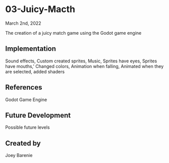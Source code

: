 
# 03-Juicy-Macth
March 2nd, 2022

The creation of a juicy match game using the Godot game engine

## Implementation
Sound effects,
Custom created sprites,
Music,
Sprites have eyes,
Sprites have mouths,'
Changed colors,
Animation when falling,
Animated when they are selected,
added shaders

## References
Godot Game Engine

## Future Development
Possible future levels

## Created by
Joey Barenie

```
